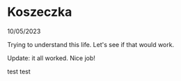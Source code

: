 # Koszeczka

10/05/2023

Trying to understand this life. Let's see if that would work.

Update: it all worked. Nice job!

test test 